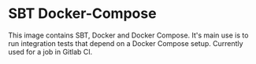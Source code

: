 # SBT Docker-Compose

This image contains SBT, Docker and Docker Compose. It's main use is to run integration tests that depend on a Docker Compose setup. Currently used for a job in Gitlab CI.

